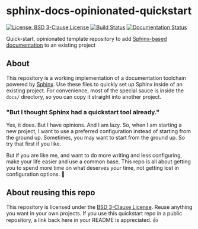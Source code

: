 sphinx-docs-opinionated-quickstart
==================================

[![License: BSD 3-Clause License](https://img.shields.io/badge/License-BSD%203--Clause-blue.svg)](https://opensource.org/licenses/BSD-3-Clause)
[![Build Status](https://travis-ci.com/jwflory/sphinx-docs-opinionated-quickstart.svg?branch=master)](https://travis-ci.com/jwflory/sphinx-docs-opinionated-quickstart)
[![Documentation Status](https://readthedocs.org/projects/sphinx-docs-opinionated-quickstart/badge/?version=latest)](https://sphinx-docs-opinionated-quickstart.readthedocs.io/en/latest/?badge=latest)

Quick-start, opinionated template repository to add [Sphinx-based documentation](http://www.sphinx-doc.org/) to an existing project


## About

This repository is a working implementation of a documentation toolchain powered by [Sphinx](http://www.sphinx-doc.org/).
Use these files to quickly set up Sphinx inside of an existing project.
For convenience, most of the special sauce is inside the `docs/` directory, so you can copy it straight into another project.

### "But I thought Sphinx had a quickstart tool already."

Yes, it does.
But I have opinions.
And I am lazy.
So, when I am starting a new project, I want to use a preferred configuration instead of starting from the ground up.
Sometimes, you may want to start from the ground up.
So try that first if you like.

But if you are like me, and want to do more writing and less configuring, make your life easier and use a common base.
This repo is all about getting you to spend more time on what deserves your time, not getting lost in configuration options. :tada:


## About reusing this repo

This repository is licensed under the [BSD 3-Clause License](https://choosealicense.com/licenses/bsd-3-clause/ "BSD 3-Clause “New” or “Revised” License").
Reuse anything you want in your own projects.
If you use this quickstart repo in a public repository, a link back here in your README is appreciated. :+1:

